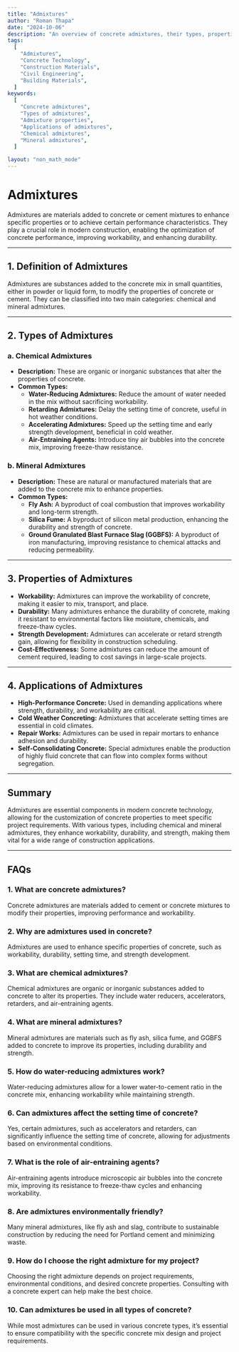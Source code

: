 ```yaml
---
title: "Admixtures"
author: "Roman Thapa"
date: "2024-10-06"
description: "An overview of concrete admixtures, their types, properties, and applications in construction."
tags:
  [
    "Admixtures",
    "Concrete Technology",
    "Construction Materials",
    "Civil Engineering",
    "Building Materials",
  ]
keywords:
  [
    "Concrete admixtures",
    "Types of admixtures",
    "Admixture properties",
    "Applications of admixtures",
    "Chemical admixtures",
    "Mineral admixtures",
  ]

layout: "non_math_mode"
---
```


# Admixtures

Admixtures are materials added to concrete or cement mixtures to enhance specific properties or to achieve certain performance characteristics. They play a crucial role in modern construction, enabling the optimization of concrete performance, improving workability, and enhancing durability.

---

## 1. Definition of Admixtures

Admixtures are substances added to the concrete mix in small quantities, either in powder or liquid form, to modify the properties of concrete or cement. They can be classified into two main categories: chemical and mineral admixtures.

---

## 2. Types of Admixtures

### a. Chemical Admixtures

- **Description:** These are organic or inorganic substances that alter the properties of concrete.
- **Common Types:**
  - **Water-Reducing Admixtures:** Reduce the amount of water needed in the mix without sacrificing workability.
  - **Retarding Admixtures:** Delay the setting time of concrete, useful in hot weather conditions.
  - **Accelerating Admixtures:** Speed up the setting time and early strength development, beneficial in cold weather.
  - **Air-Entraining Agents:** Introduce tiny air bubbles into the concrete mix, improving freeze-thaw resistance.

### b. Mineral Admixtures

- **Description:** These are natural or manufactured materials that are added to the concrete mix to enhance properties.
- **Common Types:**
  - **Fly Ash:** A byproduct of coal combustion that improves workability and long-term strength.
  - **Silica Fume:** A byproduct of silicon metal production, enhancing the durability and strength of concrete.
  - **Ground Granulated Blast Furnace Slag (GGBFS):** A byproduct of iron manufacturing, improving resistance to chemical attacks and reducing permeability.

---

## 3. Properties of Admixtures

- **Workability:** Admixtures can improve the workability of concrete, making it easier to mix, transport, and place.
- **Durability:** Many admixtures enhance the durability of concrete, making it resistant to environmental factors like moisture, chemicals, and freeze-thaw cycles.
- **Strength Development:** Admixtures can accelerate or retard strength gain, allowing for flexibility in construction scheduling.
- **Cost-Effectiveness:** Some admixtures can reduce the amount of cement required, leading to cost savings in large-scale projects.

---

## 4. Applications of Admixtures

- **High-Performance Concrete:** Used in demanding applications where strength, durability, and workability are critical.
- **Cold Weather Concreting:** Admixtures that accelerate setting times are essential in cold climates.
- **Repair Works:** Admixtures can be used in repair mortars to enhance adhesion and durability.
- **Self-Consolidating Concrete:** Special admixtures enable the production of highly fluid concrete that can flow into complex forms without segregation.

---

## Summary

Admixtures are essential components in modern concrete technology, allowing for the customization of concrete properties to meet specific project requirements. With various types, including chemical and mineral admixtures, they enhance workability, durability, and strength, making them vital for a wide range of construction applications.

---

## FAQs

### 1. What are concrete admixtures?

Concrete admixtures are materials added to cement or concrete mixtures to modify their properties, improving performance and workability.

### 2. Why are admixtures used in concrete?

Admixtures are used to enhance specific properties of concrete, such as workability, durability, setting time, and strength development.

### 3. What are chemical admixtures?

Chemical admixtures are organic or inorganic substances added to concrete to alter its properties. They include water reducers, accelerators, retarders, and air-entraining agents.

### 4. What are mineral admixtures?

Mineral admixtures are materials such as fly ash, silica fume, and GGBFS added to concrete to improve its properties, including durability and strength.

### 5. How do water-reducing admixtures work?

Water-reducing admixtures allow for a lower water-to-cement ratio in the concrete mix, enhancing workability while maintaining strength.

### 6. Can admixtures affect the setting time of concrete?

Yes, certain admixtures, such as accelerators and retarders, can significantly influence the setting time of concrete, allowing for adjustments based on environmental conditions.

### 7. What is the role of air-entraining agents?

Air-entraining agents introduce microscopic air bubbles into the concrete mix, improving its resistance to freeze-thaw cycles and enhancing workability.

### 8. Are admixtures environmentally friendly?

Many mineral admixtures, like fly ash and slag, contribute to sustainable construction by reducing the need for Portland cement and minimizing waste.

### 9. How do I choose the right admixture for my project?

Choosing the right admixture depends on project requirements, environmental conditions, and desired concrete properties. Consulting with a concrete expert can help make the best choice.

### 10. Can admixtures be used in all types of concrete?

While most admixtures can be used in various concrete types, it’s essential to ensure compatibility with the specific concrete mix design and project requirements.
